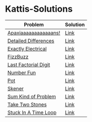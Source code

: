 # Kattis-Solutions

| Problem | Solution |
| - | - |
| [Apaxiaaaaaaaaaaaans!](https://open.kattis.com/problems/apaxiaaans) | [Link](https://github.com/alif898/Kattis-Solutions/blob/main/Apaxia.java) |
| [Detailed Differences](https://open.kattis.com/problems/detaileddifferences) | [Link](https://github.com/alif898/Kattis-Solutions/blob/main/DetailedDifferences.java) |
| [Exactly Electrical](https://open.kattis.com/problems/exactlyelectrical) | [Link](https://github.com/alif898/Kattis-Solutions/blob/main/ExactlyElectrical.java) |
| [FizzBuzz](https://open.kattis.com/problems/fizzbuzz) | [Link](https://github.com/alif898/Kattis-Solutions/blob/main/FizzBuzz.java) |
| [Last Factorial Digit](https://open.kattis.com/problems/lastfactorialdigit) | [Link](https://github.com/alif898/Kattis-Solutions/blob/main/LastFactorialDigit.java) |
| [Number Fun](https://open.kattis.com/problems/numberfun) | [Link](https://github.com/alif898/Kattis-Solutions/blob/main/NumberFun.java) |
| [Pot](https://open.kattis.com/problems/pot) | [Link](https://open.kattis.com/problems/pot) |
| [Skener](https://open.kattis.com/problems/skener) | [Link](https://github.com/alif898/Kattis-Solutions/blob/main/Skener.java) |
| [Sum Kind of Problem](https://open.kattis.com/problems/sumkindofproblem) | [Link](https://github.com/alif898/Kattis-Solutions/blob/main/SumKind.java) |
| [Take Two Stones](https://open.kattis.com/problems/twostones) | [Link](https://github.com/alif898/Kattis-Solutions/blob/main/TakeTwoStones.java) |
| [Stuck In A Time Loop](https://open.kattis.com/problems/timeloop) | [Link](https://github.com/alif898/Kattis-Solutions/blob/main/TimeLoop.java) |
